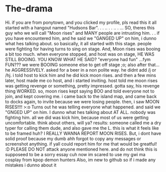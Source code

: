 # The-drama
Hi. if you are from ponytown, and you clicked my profile, pls read this 
it all started with a hangout named "Hudsons Bar". . . .. . . .. . ...
SO, theres this guy who we will call "Moon rises" and MANY people are intrusting him. . . if you have encountered him, and he said we "GANGED UP" on him, i dunno what hes talking about. so basically, it all started with this stage. people were fighting for having turns to sing on stage. And, Moon rises was booing a bit too much. when everyone stopped, and host was on stage, HE WAS STILL BOOING. YOU KNOW WHAT HE SAID? "everyone had fun" ...fym FUN??? we were BOOING someone else to get off stage ;o; also after that... he AGGRESSIVELY. asked for a beer in a non polite way. he didnt add /j or /hj. i told host to kick him and he did kick moon rises. and then a few mins later, host made me co host, and i started inviting. host told me moon rises was getting revenge or something, pretty impressed. gotta say, his revenge thing WORKED. so, moon rises kept saying BOO and told everyone not to join, and kept covering me. i came back to the island map, and came back to docks again, to invite because we were losing people. then, i saw MOON RISES!!!! >:o Turns out he was telling everyone what happened. and said we "GNGED UP" on him. I dunno what hes talking about AT ALL. nobody was fighting him. all we did was kick him, because most of us were getting uncomfortable. think about others, will ya? 
results: someone called me a dry typer for calling them dude, and also gave me the L. this is what it feels like to be framed huh?
I REALLY WANNA REPORT MOON RISES. But, i dont have solid proof because my dumb ahh forgot to copy any messages or screenshot anything. if yall could report him for me that would be greatful! :D
PLEASE DO NOT attack anyone mentioned here.
and do not think this is supposeed to be a sorry essay cuh
now im scared to use my gwi ma cosplay from kpop demon hunters
Also, im new to github so if i made any mistakes i dunno about it 
